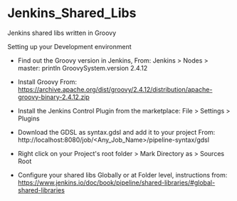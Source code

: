 # Jenkins_Shared_Libs
Jenkins shared libs written in Groovy

Setting up your Development environment

- Find out the Groovy version in Jenkins, From:
    Jenkins > Nodes > master: println GroovySystem.version
    2.4.12

- Install Groovy From:
    https://archive.apache.org/dist/groovy/2.4.12/distribution/apache-groovy-binary-2.4.12.zip
    
- Install the Jenkins Control Plugin from the marketplace:
    File > Settings > Plugins

- Download the GDSL as syntax.gdsl and add it to your project From:
    http://localhost:8080/job/<Any_Job_Name>/pipeline-syntax/gdsl
    
- Right click on your Project's root folder > Mark Directory as > Sources Root
    
    
- Configure your shared libs Globally or at Folder level, instructions from:
    https://www.jenkins.io/doc/book/pipeline/shared-libraries/#global-shared-libraries

